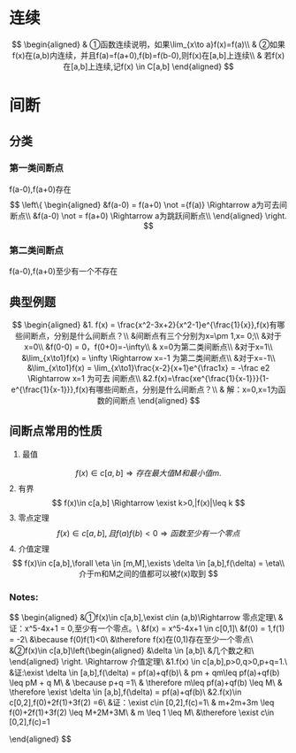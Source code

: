 # 连续

$$
\begin{aligned}
& ①函数连续说明，如果\lim_{x\to a}f(x)=f(a)\\
& ②如果f(x)在(a,b)内连续，并且f(a)=f(a+0),f(b)=f(b-0),则f(x)在[a,b]上连续\\
& 若f(x)在[a,b]上连续,记f(x) \in C[a,b]
\end{aligned}
$$

# 间断

## 分类

### 第一类间断点

f(a-0),f(a+0)存在
$$
\left\{
    \begin{aligned}
        &f(a-0) = f(a+0) \not ={f(a)} \Rightarrow a为可去间断点\\
        &f(a-0) \not = f(a+0)  \Rightarrow a为跳跃间断点\\
    \end{aligned}
    \right.
$$
### 第二类间断点
f(a-0),f(a+0)至少有一个不存在

## 典型例题
$$
\begin{aligned}
    &1. f(x) = \frac{x^2-3x+2}{x^2-1}e^{\frac{1}{x}},f(x)有哪些间断点，分别是什么间断点？\\
    &间断点有三个分别为x=\pm 1,x= 0;\\
    &对于 x=0\\
    &f(0-0) = 0，f(0+0)=-\infty\\
    & x=0为第二类间断点\\
    &对于x=1\\
    &\lim_{x\to1}f(x) = \infty \Rightarrow x=-1 为第二类间断点\\
    &对于x=-1\\
    &\lim_{x\to1}f(x) = \lim_{x\to1}\frac{x-2}{x+1}e^{\frac1x} = -\frac e2 \Rightarrow x=1 为可去 间断点\\
    &2.f(x)=\frac{xe^{\frac{1}{x-1}}}{1-e^{\frac{1}{x-1}}},f(x)有哪些间断点，分别是什么间断点？\\
    & 解：x=0,x=1为函数的间断点
\end{aligned}
$$
    
## 间断点常用的性质

1. 最值
 
$$
f(x)\in c[a,b]\Rightarrow 存在最大值M和最小值m.
$$
2. 有界
$$
f(x)\in c[a,b] \Rightarrow \exist k>0,|f(x)|\leq k 
$$
3. 零点定理
$$
f(x)\in c[a,b] ,且f(a)f(b)<0\Rightarrow 函数至少有一个零点
$$
4. 介值定理
$$
f(x)\in c[a,b],\forall \eta \in [m,M],\exists \delta \in [a,b],f(\delta) = \eta\\
介于m和M之间的值都可以被f(x)取到
$$
### Notes:
$$
\begin{aligned}
    &①f(x)\in c[a,b],\exist c\in (a,b)\Rightarrow 零点定理\\
    &证：x^5-4x+1 = 0,至少有一个零点。\\
    &f(x) = x^5-4x+1 \in c[0,1]\\
    &f(0) = 1,f(1) = -2\\
    &\because f(0)f(1)<0\\
    &\therefore f(x)在(0,1)存在至少一个零点\\
    &②f(x)\in c[a,b]\left\{\begin{aligned}
        &\delta \in [a,b]\\
        &几个数之和\\
    \end{aligned}
    \right. \Rightarrow 介值定理\\
    &1.f(x) \in c[a,b],p>0,q>0,p+q=1.\\
    &证:\exist \delta \in [a,b],f(\delta) = pf(a)+qf(b)\\
    & pm + qm\leq pf(a)+qf(b) \leq pM + q M\\
    & \because p+q =1\\
    & \therefore m\leq pf(a)+qf(b) \leq M\\
    & \therefore \exist \delta \in [a,b],f(\delta) = pf(a)+qf(b)\\
    &2.f(x)\in c[0,2],f(0)+2f(1)+3f(2) =6\\
    &证：\exist c\in [0,2],f(c)=1\\
    & m+2m+3m \leq f(0)+2f(1)+3f(2)  \leq M+2M+3M\\
    & m \leq 1 \leq M\\
    &\therefore \exist c\in [0,2],f(c)=1


\end{aligned}
$$